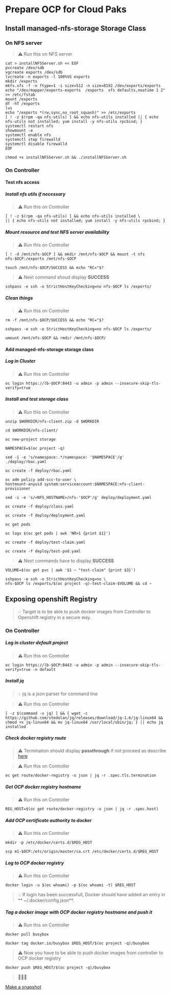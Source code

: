 # Prepare OCP for Cloud Paks

## Install managed-nfs-storage Storage Class

### On NFS server

> :warning: Run this on NFS server

```
cat > installNFSServer.sh << EOF
pvcreate /dev/sdb
vgcreate exports /dev/sdb
lvcreate -n exports -l 100%VG exports
mkdir /exports
mkfs.xfs -f -n ftype=1 -i size=512 -n size=8192 /dev/exports/exports
echo "/dev/mapper/exports-exports  /exports  xfs defaults,noatime 1 2" >> /etc/fstab
mount /exports
df -hT /exports
lvs
echo "/exports *(rw,sync,no_root_squash)" >> /etc/exports
[ ! -z $(rpm -qa nfs-utils) ] && echo nfs-utils installed || { echo nfs-utils not installed; yum install -y nfs-utils rpcbind; }
systemctl restart nfs
showmount -e
systemctl enable nfs
systemctl stop firewalld
systemctl disable firewalld
EOF
```

```
chmod +x installNFSServer.sh && ./installNFSServer.sh
```

### On Controller

#### Test nfs access

##### Install nfs utils if necessary

> :warning: Run this on Controller

```
[ ! -z $(rpm -qa nfs-utils) ] && echo nfs-utils installed \
|| { echo nfs-utils not installed; yum install -y nfs-utils rpcbind; }
```


##### Mount resource and test NFS server availability

> :warning: Run this on Controller

```
[ ! -d /mnt/nfs-$OCP ] && mkdir /mnt/nfs-$OCP && mount -t nfs nfs-$OCP:/exports /mnt/nfs-$OCP

touch /mnt/nfs-$OCP/SUCCESS && echo "RC="$?
```

> :warning: Next command shoud display **SUCCESS**

```
sshpass -e ssh -o StrictHostKeyChecking=no nfs-$OCP ls /exports/ 
```

##### Clean things

> :warning: Run this on Controller

```
rm -f /mnt/nfs-$OCP/SUCCESS && echo "RC="$?

sshpass -e ssh -o StrictHostKeyChecking=no nfs-$OCP ls /exports/

umount /mnt/nfs-$OCP && rmdir /mnt/nfs-$OCP/ 
```

#### Add managed-nfs-storage storage class 


##### Log in Cluster

> :warning: Run this on Controller

```
oc login https://lb-$OCP:8443 -u admin -p admin --insecure-skip-tls-verify=true
```

##### Install and test storage class

> :warning: Run this on Controller

```
unzip $WORKDIR/nfs-client.zip -d $WORKDIR

cd $WORKDIR/nfs-client/

oc new-project storage

NAMESPACE=$(oc project -q)

sed -i -e 's/namespace:.*/namespace: '$NAMESPACE'/g' ./deploy/rbac.yaml

oc create -f deploy/rbac.yaml

oc adm policy add-scc-to-user \
hostmount-anyuid system:serviceaccount:$NAMESPACE:nfs-client-provisioner

sed -i -e 's/<NFS_HOSTNAME>/nfs-'$OCP'/g' deploy/deployment.yaml

oc create -f deploy/class.yaml

oc create -f deploy/deployment.yaml

oc get pods

oc logs $(oc get pods | awk 'NR>1 {print $1}')

oc create -f deploy/test-claim.yaml

oc create -f deploy/test-pod.yaml
```

> :warning: Next commands have to display **SUCCESS**

```
VOLUME=$(oc get pvc | awk '$1 ~ "test-claim" {print $3}')

sshpass -e ssh -o StrictHostKeyChecking=no \
nfs-$OCP ls /exports/$(oc project -q)-test-claim-$VOLUME && cd ~
```



## Exposing openshift Registry

> :bulb: Target is to be able to push docker images from Controller to Openshift registry in a secure way.

### On Controller

##### Log in cluster default project

> :warning: Run this on Controller

```
oc login https://lb-$OCP:8443 -u admin -p admin --insecure-skip-tls-verify=true -n default
```

##### Install jq 

> :bulb: jq is a json parser for command line

> :warning: Run this on Controller

```
[ -z $(command -v jq) ] && { wget -c https://github.com/stedolan/jq/releases/download/jq-1.6/jq-linux64 && chmod +x jq-linux64 && mv jq-linux64 /usr/local/sbin/jq; } || echo jq installed
```

##### Check docker registry route

> :warning: Termination should display **passthrough** if not proceed as describe [here](https://docs.openshift.com/container-platform/3.11/install_config/registry/securing_and_exposing_registry.html#exposing-the-registry)

> :warning: Run this on Controller

```
oc get route/docker-registry -o json | jq -r .spec.tls.termination
```

##### Get OCP docker registry hostname

> :warning: Run this on Controller

```
REG_HOST=$(oc get route/docker-registry -o json | jq -r .spec.host)
```

##### Add OCP certificate authority to docker

> :warning: Run this on Controller

```
mkdir -p /etc/docker/certs.d/$REG_HOST

scp m1-$OCP:/etc/origin/master/ca.crt /etc/docker/certs.d/$REG_HOST
```

##### Log to OCP docker registry

> :warning: Run this on Controller

```
docker login -u $(oc whoami) -p $(oc whoami -t) $REG_HOST
```

> :bulb: If login has been successfull, Docker should have added an entry in ** ~/.docker/config.json**.


##### Tag a docker image with OCP docker registry hostname and push it

> :warning: Run this on Controller

```
docker pull busybox

docker tag docker.io/busybox $REG_HOST/$(oc project -q)/busybox
```

> :warning: Now you have to be able to push docker images from controller to OCP docker registry
```
docker push $REG_HOST/$(oc project -q)/busybox
```

>:checkered_flag::checkered_flag::checkered_flag:


[Make a snapshot](https://github.com/bpshparis/ocp-esx/blob/master/Install-OCP.md#If-necessary-revert-to-last-snapshot)
